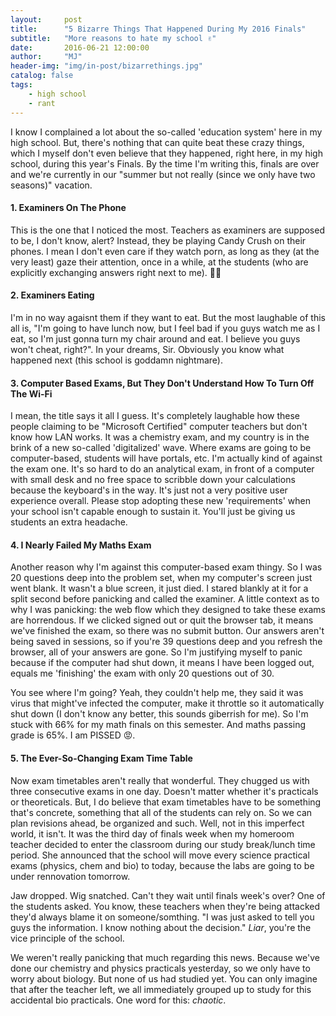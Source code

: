 ```yaml
---
layout:     post
title:      "5 Bizarre Things That Happened During My 2016 Finals"
subtitle:   "More reasons to hate my school ✌️"
date:       2016-06-21 12:00:00
author:     "MJ"
header-img: "img/in-post/bizarrethings.jpg"
catalog: false
tags:
    - high school
    - rant
---
```

I know I complained a lot about the so-called 'education system' here in my high school. But, there's nothing that can quite beat these crazy things, which I myself don't even believe that they happened, right here, in my high school, during this year's Finals. By the time I'm writing this, finals are over and we're currently in our "summer but not really (since we only have two seasons)" vacation.

#### 1. Examiners On The Phone ####

This is the one that I noticed the most. Teachers as examiners are supposed to be, I don't know, alert? Instead, they be playing Candy Crush on their phones. I mean I don't even care if they watch porn, as long as they (at the very least) gaze their attention, once in a while, at the students (who are explicitly exchanging answers right next to me). 🤦‍♂

#### 2. Examiners Eating ####
I'm in no way agaisnt them if they want to eat. But the most laughable of this all is, "I'm going to have lunch now, but I feel bad if you guys watch me as I eat, so I'm just gonna turn my chair around and eat. I believe you guys won't cheat, right?". In your dreams, Sir. Obviously you know what happened next (this school is goddamn nightmare).

#### 3. Computer Based Exams, But They Don't Understand How To Turn Off The Wi-Fi ####
I mean, the title says it all I guess. It's completely laughable how these people claiming to be "Microsoft Certified" computer teachers but don't know how LAN works. It was a chemistry exam, and my country is in the brink of a new so-called 'digitalized' wave. Where exams are going to be computer-based, students will have portals, etc. I'm actually kind of against the exam one. It's so hard to do an analytical exam, in front of a computer with small desk and no free space to scribble down your calculations because the keyboard's in the way. It's just not a very positive user experience overall. Please stop adopting these new 'requirements' when your school isn't capable enough to sustain it. You'll just be giving us students an extra headache.

#### 4. I Nearly Failed My Maths Exam #### 
Another reason why I'm against this computer-based exam thingy. So I was 20 questions deep into the problem set, when my computer's screen just went blank. It wasn't a blue screen, it just died. I stared blankly at it for a split second before panicking and called the examiner. A little context as to why I was panicking: the web flow which they designed to take these exams are horrendous. If we clicked signed out or quit the browser tab, it means we've finished the exam, so there was no submit button. Our answers aren't being saved in sessions, so if you're 39 questions deep and you refresh the browser, all of your answers are gone. So I'm justifying myself to panic because if the computer had shut down, it means I have been logged out, equals me 'finishing' the exam with only 20 questions out of 30. 

You see where I'm going? Yeah, they couldn't help me, they said it was virus that might've infected the computer, make it throttle so it automatically shut down (I don't know any better, this sounds giberrish for me). So I'm stuck with 66% for my math finals on this semester. And maths passing grade is 65%. I am PISSED 😡.

#### 5. The Ever-So-Changing Exam Time Table ####
Now exam timetables aren't really that wonderful. They chugged us with three consecutive exams in one day. Doesn't matter whether it's practicals or theoreticals. But, I do believe that exam timetables have to be something that's concrete, something that all of the students can rely on. So we can plan revisions ahead, be organized and such. Well, not in this imperfect world, it isn't. It was the third day of finals week when my homeroom teacher decided to enter the classroom during our study break/lunch time period. She announced that the school will move every science practical exams (physics, chem and bio) to today, because the labs are going to be under rennovation tomorrow. 

Jaw dropped. Wig snatched. Can't they wait until finals week's over? One of the students asked. 
You know, these teachers when they're being attacked they'd always blame it on someone/somthing. "I was just asked to tell you guys the information. I know nothing about the decision." *Liar*, you're the vice principle of the school. 

We weren't really panicking that much regarding this news. Because we've done our chemistry and physics practicals yesterday, so we only have to worry about biology. But none of us had studied yet. You can only imagine that after the teacher left, we all immediately grouped up to study for this accidental bio practicals. One word for this: *chaotic*.

